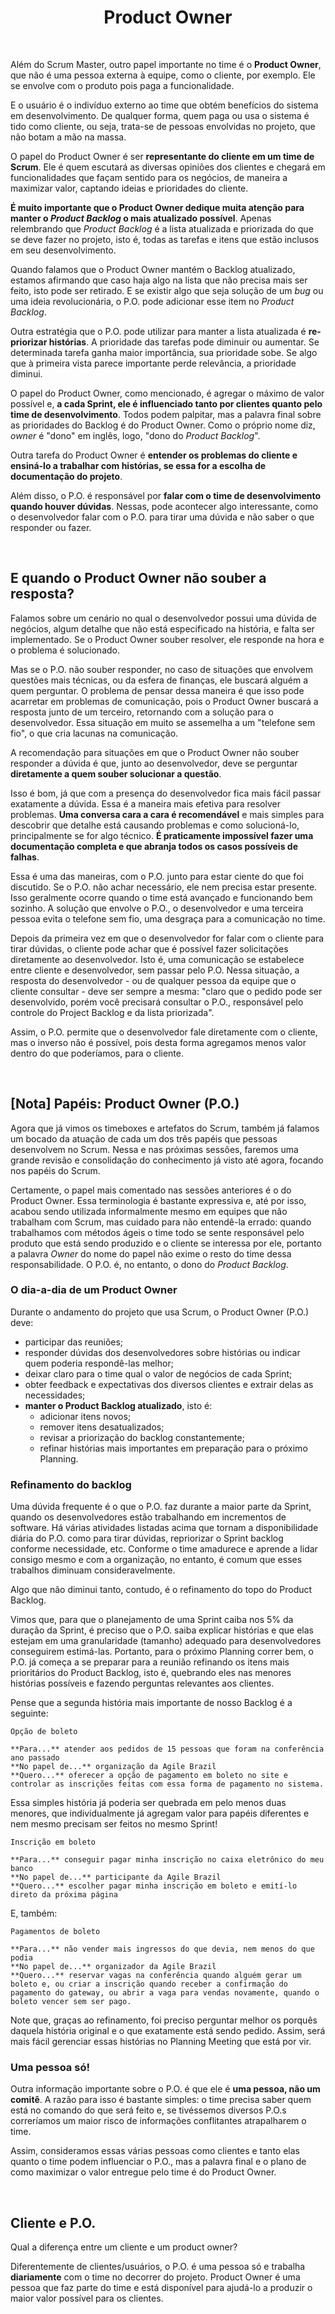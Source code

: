 <div align="center">

# Product Owner

</div>

<br>

Além do Scrum Master, outro papel importante no time é o **Product Owner**, que não é uma pessoa externa à equipe, como o cliente, por exemplo. Ele se envolve com o produto pois paga a funcionalidade.

E o usuário é o indivíduo externo ao time que obtém benefícios do sistema em desenvolvimento. De qualquer forma, quem paga ou usa o sistema é tido como cliente, ou seja, trata-se de pessoas envolvidas no projeto, que não botam a mão na massa.

O papel do Product Owner é ser **representante do cliente em um time de Scrum**. Ele é quem escutará as diversas opiniões dos clientes e chegará em funcionalidades que façam sentido para os negócios, de maneira a maximizar valor, captando ideias e prioridades do cliente.

**É muito importante que o Product Owner dedique muita atenção para manter o *Product Backlog* o mais atualizado possível**. Apenas relembrando que *Product Backlog* é a lista atualizada e priorizada do que se deve fazer no projeto, isto é, todas as tarefas e itens que estão inclusos em seu desenvolvimento.

Quando falamos que o Product Owner mantém o Backlog atualizado, estamos afirmando que caso haja algo na lista que não precisa mais ser feito, isto pode ser retirado. E se existir algo que seja solução de um *bug* ou uma ideia revolucionária, o P.O. pode adicionar esse item no *Product Backlog*.

Outra estratégia que o P.O. pode utilizar para manter a lista atualizada é **re-priorizar histórias**. A prioridade das tarefas pode diminuir ou aumentar. Se determinada tarefa ganha maior importância, sua prioridade sobe. Se algo que à primeira vista parece importante perde relevância, a prioridade diminui. 

O papel do Product Owner, como mencionado, é agregar o máximo de valor possível e, **a cada Sprint, ele é influenciado tanto por clientes quanto pelo time de desenvolvimento**. Todos podem palpitar, mas a palavra final sobre as prioridades do Backlog é do Product Owner. Como o próprio nome diz, *owner* é "dono" em inglês, logo, "dono do *Product Backlog*". 

Outra tarefa do Product Owner é **entender os problemas do cliente e ensiná-lo a trabalhar com histórias, se essa for a escolha de documentação  do projeto**. 

Além disso, o P.O. é responsável por **falar com o time de desenvolvimento quando houver dúvidas**. Nessas, pode acontecer algo interessante, como o desenvolvedor falar com o P.O. para tirar uma dúvida e não saber o que responder ou fazer.

<br>

## E quando o Product Owner não souber a resposta?

Falamos sobre um cenário no qual o desenvolvedor possui uma dúvida de negócios, algum detalhe que não está especificado na história, e falta ser implementado. Se o Product Owner souber resolver, ele responde na hora e o problema é solucionado. 

Mas se o P.O. não souber responder, no caso de situações que envolvem questões mais técnicas, ou da esfera de finanças, ele buscará alguém a quem perguntar. O problema de pensar dessa maneira é que isso pode acarretar em problemas de comunicação, pois o Product Owner buscará a resposta junto de um terceiro, retornando com a solução para o desenvolvedor. Essa situação em muito se assemelha a um "telefone sem fio", o que cria lacunas na comunicação. 

A recomendação para situações em que o Product Owner não souber responder a dúvida é que, junto ao desenvolvedor, deve se perguntar **diretamente a quem souber solucionar a questão**.

Isso é bom, já que com a presença do desenvolvedor fica mais fácil passar exatamente a dúvida. Essa é a maneira mais efetiva para resolver problemas. **Uma conversa cara a cara é recomendável** e mais simples para descobrir que detalhe está causando problemas e como solucioná-lo, principalmente se for algo técnico. **É praticamente impossível fazer uma documentação completa e que abranja todos os casos possíveis de falhas**. 

Essa é uma das maneiras, com o P.O. junto para estar ciente do que foi discutido. Se o P.O. não achar necessário, ele nem precisa estar presente. Isso geralmente ocorre quando o time está avançado e funcionando bem sozinho. A solução que envolve o P.O., o desenvolvedor e uma terceira pessoa evita o telefone sem fio, uma desgraça para a comunicação no time.

Depois da primeira vez em que o desenvolvedor for falar com o cliente para tirar dúvidas, o cliente pode achar que é possível fazer solicitações diretamente ao desenvolvedor. Isto é, uma comunicação se estabelece entre cliente e desenvolvedor, sem passar pelo P.O. Nessa situação, a resposta do desenvolvedor - ou de qualquer pessoa da equipe que o cliente consultar - deve ser sempre a mesma: "claro que o pedido pode ser desenvolvido, porém você precisará consultar o P.O., responsável pelo controle do Project Backlog e da lista priorizada". 

Assim, o P.O. permite que o desenvolvedor fale diretamente com o cliente, mas o inverso não é possível, pois desta forma agregamos menos valor dentro do que poderíamos, para o cliente.

<br>

## [Nota] Papéis: Product Owner (P.O.)

Agora que já vimos os timeboxes e artefatos do Scrum, também já falamos um bocado da atuação de cada um dos três papéis que pessoas desenvolvem no Scrum. Nessa e nas próximas sessões, faremos uma grande revisão e consolidação do conhecimento já visto até agora, focando nos papéis do Scrum.

Certamente, o papel mais comentado nas sessões anteriores é o do Product Owner. Essa terminologia é bastante expressiva e, até por isso, acabou sendo utilizada informalmente mesmo em equipes que não trabalham com Scrum, mas cuidado para não entendê-la errado: quando trabalhamos com métodos ágeis o time todo se sente responsável pelo produto que está sendo produzido e o cliente se interessa por ele, portanto a palavra *Owner* do nome do papel não exime o resto do time dessa responsabilidade. O P.O. é, no entanto, o dono do *Product Backlog*.

### O dia-a-dia de um Product Owner

Durante o andamento do projeto que usa Scrum, o Product Owner (P.O.) deve:

- participar das reuniões;
- responder dúvidas dos desenvolvedores sobre histórias ou indicar quem poderia respondê-las melhor;
- deixar claro para o time qual o valor de negócios de cada Sprint;
- obter feedback e expectativas dos diversos clientes e extrair delas as necessidades;
- **manter o Product Backlog atualizado**, isto é:
	- adicionar itens novos;
	- remover itens desatualizados;
	- revisar a priorização do backlog constantemente;
	- refinar histórias mais importantes em preparação para o próximo Planning.

### Refinamento do backlog

Uma dúvida frequente é o que o P.O. faz durante a maior parte da Sprint, quando os desenvolvedores estão trabalhando em incrementos de software. Há várias atividades listadas acima que tornam a disponibilidade diária do P.O. como para tirar dúvidas, repriorizar o Sprint backlog conforme necessidade, etc. Conforme o time amadurece e aprende a lidar consigo mesmo e com a organização, no entanto, é comum que esses trabalhos diminuam consideravelmente.

Algo que não diminui tanto, contudo, é o refinamento do topo do Product Backlog.

Vimos que, para que o planejamento de uma Sprint caiba nos 5% da duração da Sprint, é preciso que o P.O. saiba explicar histórias e que elas estejam em uma granularidade (tamanho) adequado para desenvolvedores conseguirem estimá-las. Portanto, para o próximo Planning correr bem, o P.O. já começa a se preparar para a reunião refinando os itens mais prioritários do Product Backlog, isto é, quebrando eles nas menores histórias possíveis e fazendo perguntas relevantes aos clientes.

Pense que a segunda história mais importante de nosso Backlog é a seguinte:

```
Opção de boleto

**Para...** atender aos pedidos de 15 pessoas que foram na conferência ano passado
**No papel de...** organização da Agile Brazil
**Quero...** oferecer a opção de pagamento em boleto no site e controlar as inscrições feitas com essa forma de pagamento no sistema.
```

Essa simples história já poderia ser quebrada em pelo menos duas menores, que individualmente já agregam valor para papéis diferentes e nem mesmo precisam ser feitos no mesmo Sprint!

```
Inscrição em boleto

**Para...** conseguir pagar minha inscrição no caixa eletrônico do meu banco
**No papel de...** participante da Agile Brazil
**Quero...** escolher pagar minha inscrição em boleto e emití-lo direto da próxima página
```

E, também:

```
Pagamentos de boleto

**Para...** não vender mais ingressos do que devia, nem menos do que podia
**No papel de...** organizador da Agile Brazil
**Quero...** reservar vagas na conferência quando alguém gerar um boleto e, ou criar a inscrição quando receber a confirmação do pagamento do gateway, ou abrir a vaga para vendas novamente, quando o boleto vencer sem ser pago.
```

Note que, graças ao refinamento, foi preciso perguntar melhor os porquês daquela história original e o que exatamente está sendo pedido. Assim, será mais fácil gerenciar essas histórias no Planning Meeting que está por vir.

### Uma pessoa só!

Outra informação importante sobre o P.O. é que ele é **uma pessoa, não um comitê**. A razão para isso é bastante simples: o time precisa saber quem está no comando do que será feito e, se tivéssemos diversos P.O.s correríamos um maior risco de informações conflitantes atrapalharem o time.

Assim, consideramos essas várias pessoas como clientes e tanto elas quanto o time podem influenciar o P.O., mas a palavra final e o plano de como maximizar o valor entregue pelo time é do Product Owner.

<br>

## Cliente e P.O.

Qual a diferença entre um cliente e um product owner?

Diferentemente de clientes/usuários, o P.O. é uma pessoa só e trabalha **diariamente** com o time no decorrer do projeto. Product Owner é uma pessoa que faz parte do time e está disponível para ajudá-lo a produzir o maior valor possível para os clientes.

<br>